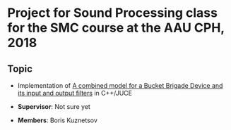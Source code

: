 # Project for Sound Processing class for the SMC course at the AAU CPH, 2018
## Topic

* Implementation of [A combined model for a Bucket Brigade Device and its input and output filters](docs/paper.pdf) in C++/JUCE

* **Supervisor**: Not sure yet
* **Members**: Boris Kuznetsov
